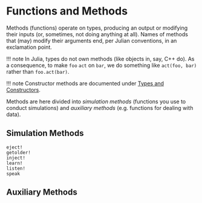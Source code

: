 # Functions and Methods

Methods (functions) operate on types, producing an output or modifying their inputs (or, sometimes, not doing anything at all). Names of methods that (may) modify their arguments end, per Julian conventions, in an exclamation point.

!!! note
    In Julia, types do not own methods (like objects in, say, C++ do). As a consequence, to make `foo` `act` on `bar`, we do something like `act(foo, bar)` rather than `foo.act(bar)`.

!!! note
    Constructor methods are documented under [Types and Constructors](@ref).

Methods are here divided into *simulation methods* (functions you use to conduct simulations) and *auxiliary methods* (e.g. functions for dealing with data).


## Simulation Methods

```@docs
eject!
getolder!
inject!
learn!
listen!
speak
```

## Auxiliary Methods
